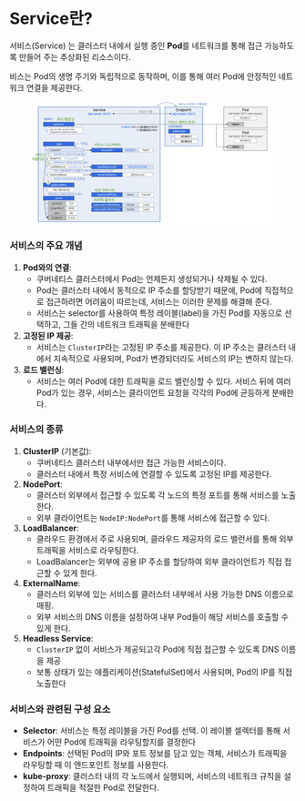 # Service란?

서비스(Service) 는 클러스터 내에서 실행 중인 **Pod**를 네트워크를 통해 접근 가능하도록 만들어 주는 추상화된 리소스이다.

비스는 Pod의 생명 주기와 독립적으로 동작하며, 이를 통해 여러 Pod에 안정적인 네트워크 연결을 제공한다.

<figure><img src="../../../.gitbook/assets/image (1).png" alt=""><figcaption></figcaption></figure>

### 서비스의 주요 개념

1. **Pod와의 연결**:
   * 쿠버네티스 클러스터에서 Pod는 언제든지 생성되거나 삭제될 수 있다.&#x20;
   * Pod는 클러스터 내에서 동적으로 IP 주소를 할당받기 때문에, Pod에 직접적으로 접근하려면 어려움이 따르는데, 서비스는 이러한 문제를 해결해 준다.
   * 서비스는 selector를 사용하여 특정 레이블(label)을 가진 Pod를 자동으로 선택하고, 그들 간의 네트워크 트래픽을 분배한다
2. **고정된 IP 제공**:
   * 서비스는 `ClusterIP`라는 고정된 IP 주소를 제공한다. 이 IP 주소는 클러스터 내에서 지속적으로 사용되며, Pod가 변경되더라도 서비스의 IP는 변하지 않는다.
3. **로드 밸런싱**:
   * 서비스는 여러 Pod에 대한 트래픽을 로드 밸런싱할 수 있다. 서비스 뒤에 여러 Pod가 있는 경우, 서비스는 클라이언트 요청을 각각의 Pod에 균등하게 분배한다.

### 서비스의 종류

1. **ClusterIP** (기본값):
   * 쿠버네티스 클러스터 내부에서만 접근 가능한 서비스이다.&#x20;
   * 클러스터 내에서 특정 서비스에 연결할 수 있도록 고정된 IP를 제공한다.
2. **NodePort**:
   * 클러스터 외부에서 접근할 수 있도록 각 노드의 특정 포트를 통해 서비스를 노출한다.&#x20;
   * 외부 클라이언트는 `NodeIP:NodePort`를 통해 서비스에 접근할 수 있다.
3. **LoadBalancer**:
   * 클라우드 환경에서 주로 사용되며, 클라우드 제공자의 로드 밸런서를 통해 외부 트래픽을 서비스로 라우팅한다. &#x20;
   * LoadBalancer는 외부에 공용 IP 주소를 할당하여 외부 클라이언트가 직접 접근할 수 있게 한다.
4. **ExternalName**:
   * 클러스터 외부에 있는 서비스를 클러스터 내부에서 사용 가능한 DNS 이름으로 매핑.&#x20;
   * 외부 서비스의 DNS 이름을 설정하여 내부 Pod들이 해당 서비스를 호출할 수 있게 한다.
5. **Headless Service**:
   * `ClusterIP` 없이 서비스가 제공되고각 Pod에 직접 접근할 수 있도록 DNS 이름을 제공&#x20;
   * 보통 상태가 있는 애플리케이션(StatefulSet)에서 사용되며, Pod의 IP를 직접 노출한다

### 서비스와 관련된 구성 요소

* **Selector**: 서비스는 특정 레이블을 가진 Pod를 선택. 이 레이블 셀렉터를 통해 서비스가 어떤 Pod에 트래픽을 라우팅할지를 결정한다
* **Endpoints**: 선택된 Pod의 IP와 포트 정보를 담고 있는 객체, 서비스가 트래픽을 라우팅할 때 이 엔드포인트 정보를 사용한다.
* **kube-proxy**: 클러스터 내의 각 노드에서 실행되며, 서비스의 네트워크 규칙을 설정하여 트래픽을 적절한 Pod로 전달한다.
